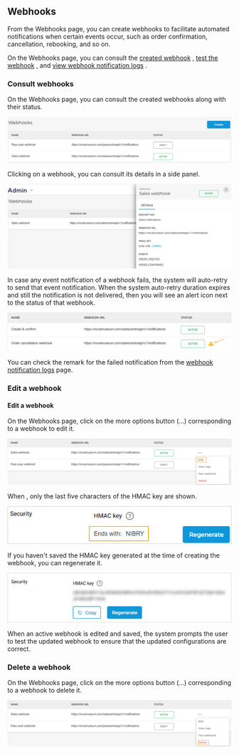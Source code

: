 ## Webhooks


From the Webhooks page, you can create webhooks to facilitate automated notifications when certain events occur, such as order confirmation, cancellation, rebooking, and so on.

On the Webhooks page, you can consult the [created webhook](UUID-bd06b7a9-6eb4-f939-128c-a1e938032e52.html) , [test the webhook](UUID-842af4ea-b150-c5e3-be37-89290a061fc2.html) , and [view webhook notification logs](UUID-7f2c893f-20e3-fbe1-d131-896cd9493758.html) .

### Consult webhooks


On the Webhooks page, you can consult the created webhooks along with their status.

![112.jpg](media/uuid-17204bd3-27bd-0812-651f-047c84854021.jpg)

Clicking on a webhook, you can consult its details in a side panel.

![111.jpg](media/uuid-6d91b18c-a526-d8f9-2d39-125d5eafb4ad.jpg)

In case any event notification of a webhook fails, the system will auto-retry to send that event notification. When the system auto-retry duration expires and still the notification is not delivered, then you will see an alert icon next to the status of that webhook.

![137.jpg](media/uuid-27af0f8d-7f82-0312-ac94-23ae1db1b10f.jpg)

You can check the remark for the failed notification from the [webhook notification logs](UUID-7f2c893f-20e3-fbe1-d131-896cd9493758.html) page.

### Edit a webhook


#### Edit a webhook


On the Webhooks page, click on the more options button (...) corresponding to a webhook to edit it.

![114.jpg](media/uuid-a51ddae6-9b0b-006f-cabd-6d696ed415eb.jpg)

When , only the last five characters of the HMAC key are shown.

![117.jpg](media/uuid-52e5a3fb-4920-6c37-bf5e-e5050cea34c9.jpg)

If you haven't saved the HMAC key generated at the time of creating the webhook, you can regenerate it.

![118.jpg](media/uuid-39b18407-daa8-af78-3be8-252c6b3de37a.jpg)

When an active webhook is edited and saved, the system prompts the user to test the updated webhook to ensure that the updated configurations are correct.

### Delete a webhook


On the Webhooks page, click on the more options button (...) corresponding to a webhook to delete it.

![131.jpg](media/uuid-568d1593-4460-73e3-72a3-aeda085487e8.jpg)